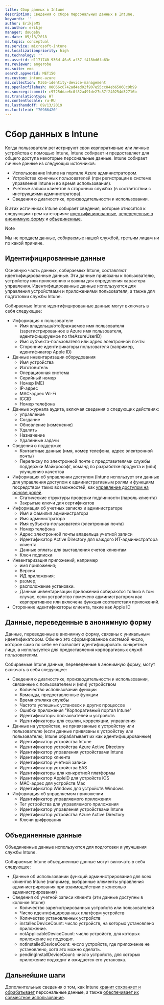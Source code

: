 ```yaml
---
title: Сбор данных в Intune
description: Сведения о сборе персональных данных в Intune.
keywords: ''
author: ErikjeMS
ms.author: erikje
manager: dougeby
ms.date: 05/18/2018
ms.topic: conceptual
ms.service: microsoft-intune
ms.localizationpriority: high
ms.technology: ''
ms.assetid: d1171740-936d-46a5-af37-f418bd6fa63e
ms.reviewer: angerobe
ms.suite: ems
search.appverid: MET150
ms.custom: intune-azure
ms.collection: M365-identity-device-management
ms.openlocfilehash: 08066c0742ad4ad02f907e55cc84eb65068c9b99
ms.sourcegitcommit: c9725ddae6c0f82a491de27c87f240254d32716b
ms.translationtype: HT
ms.contentlocale: ru-RU
ms.lasthandoff: 09/13/2019
ms.locfileid: "70986420"
---
```

# <a name="data-collection-in-intune"></a>Сбор данных в Intune

Когда пользователи регистрируют свои корпоративные или личные устройства с помощью Intune, Intune собирает и предоставляет для общего доступа некоторые персональные данные. Intune собирает личные данные из следующих источников:

- Использование Intune на портале Azure администратором.
- Устройства конечных пользователей (при регистрации в системе управления Intune и во время использования).
- Учетные записи клиентов в сторонних службах (в соответствии с инструкциями администратора).
- Сведения о диагностике, производительности и использовании.

В этих источниках Intune собирает сведения, которые относятся к следующим трем категориям: [идентифицированные](#identified-data), [переведенные в анонимную форму](#pseudonymized-data) и [объединенные](#aggregated-data).

> [!NOTE]
> Мы не продаем данные, собираемые нашей службой, третьим лицам ни по какой причине.

## <a name="identified-data"></a>Идентифицированные данные

Основную часть данных, собираемых Intune, составляют идентифицированные данные. Эти данные привязаны к пользователю, устройству или приложению и важны для определения характера управления. Идентифицированные данные используются для управления устройствами и приложениями пользователя, а также для подготовки службы Intune.

Собираемые Intune идентифицированные данные могут включать в себя следующее: 

- Информация о пользователе
  - Имя владельца/отображаемое имя пользователя (зарегистрированное в Azure имя пользователя, идентифицируемое по theAzureUserID)
  - Имя субъекта-пользователя или адрес электронной почты
  - Сторонние идентификаторы пользователя (например, идентификатор Apple ID)
- Данные инвентаризации оборудования
  - Имя устройства
  - Изготовитель
  - Операционная система
  - Серийный номер
  - Номер IMEI
  - IP-адрес
  - MAC-адрес Wi-Fi
  - ICCID
  - Номер телефона
- Данные журнала аудита, включая сведения о следующих действиях:
  - управление
  - Создание
  - Обновление (изменение)
  - Удалить
  - Назначение
  - Удаленные задачи
- Сведения о поддержке
  - Контактные данные (имя, номер телефона, адрес электронной почты)
  - Переписку по электронной почте с представителями службы поддержки Майкрософт, команд по разработке продукта и (или) улучшению качества
- Информация об управлении доступом (Intune использует эти данные для управления доступом к административным ролям и функциям посредством таких возможностей, как [управление доступом на основе ролей](role-based-access-control.md).
  - Статические структуры проверки подлинности (пароль клиента)
  - Закрытые ключи для сертификатов 
- Информация об учетных записях и администраторе
  - Имя и фамилия администратора
  - Имя администратора
  - Имя субъекта-пользователя (электронная почта)
  - Номер телефона
  - Адрес электронной почты владельца учетной записи
  - Идентификатор Active Directory для каждого ИТ-администратора клиента
  - Данные оплаты для выставления счетов клиентам
  - Ключ подписки
- Инвентаризация приложений, например
  - имя приложения;
  - Версия
  - ИД приложения;
  - размер;
  - расположение установки.
  - Данные инвентаризации приложений собираются только в том случае, если устройство помечено администратором как корпоративное или включена функция соответствия приложений.  
- Сторонние идентификаторы клиента, такие как Apple ID 

## <a name="pseudonymized-data"></a>Данные, переведенные в анонимную форму

Данные, переведенные в анонимную форму, связаны с уникальным идентификатором. Обычно это сформированное системой число, которое само по себе не позволяет идентифицировать конкретное лицо, а используется для предоставления корпоративных служб пользователям. 

Собираемые Intune данные, переведенные в анонимную форму, могут включать в себя следующее: 

- Сведения о диагностике, производительности и использовании, связанные с пользователем и (или) устройством
  - Количество использований функции
  - Команды, предоставленные функции
  - Время отклика службы
  - Частота успешных установок и других процессов
  - Ошибки приложения "Корпоративный портал Intune"
  - Идентификаторы пользователей и устройств
  - Идентификаторы для ссылки, корреляции, управления 
- Данные на устройстве, не привязанные к устройству или пользователю (если данные привязаны к устройству или пользователю, Intune обрабатывает их как идентифицированные)
  - Идентификатор устройства Intune
  - Идентификатор устройства Azure Active Directory
  - Идентификатор управления устройствами Intune
  - Идентификатор клиента
  - Идентификатор учетной записи
  - Идентификатор устройства EAS
  - Идентификаторы для конкретной платформы
  - Идентификатор AppleID для устройств iOS
  - MAC-адрес для устройств Mac
  - Идентификатор Windows для устройств Windows
- Информация об управляемом приложении
  - Идентификатор управляемого приложения
  - Тег устройства для управляемого приложения
  - Идентификатор управления устройствами Intune
  - Идентификатор устройства Azure Active Directory
  - Ключи шифрования

## <a name="aggregated-data"></a>Объединенные данные

Объединенные данные используются для подготовки и улучшения службы Intune. 

Собираемые Intune объединенные данные могут включать в себя следующее: 

- Данные об использовании функций администрирования для всех клиентов Intune (например, выбранные элементы управления администрирования при взаимодействии с консолью администрирования)
- Сведения об учетной записи клиента (эти данные доступны в колонке Intune)
  - Количество зарегистрированных устройств или пользователей
  - Число идентифицированных платформ устройств  
  - Количество установленных устройств
  - installedDeviceCount: число устройств, на которых установлено приложение.
  - notApplicableDeviceCount: число устройств, для которых приложение не подходит.
  - notInstalledDeviceCount: число устройств, где приложение не установлено, хотя это можно сделать.
  - pendingInstallDeviceCount: число устройств, для которых приложение подходит и ожидается его установка.

## <a name="next-steps"></a>Дальнейшие шаги

Дополнительные сведения о том, как Intune [хранит сохраняет и обрабатывает](privacy-data-store-process.md) персональные данные, а также [обеспечивает их совместное использование](privacy-data-secure-share.md). 
